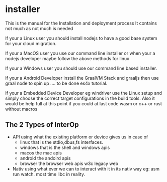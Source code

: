 # installer

This is the manual for the Installation and deployment process
It contains not much as not much is needed

If your a Linux user you should install nodejs to have a good base system for your cloud migration.

If your a MacOS user you use our command line installer or when your a nodejs developer maybe follow the above methods for linux

If your a Windows user you should use our command line based installer.

If your a Android Developer install the GraalVM Stack and graaljs then use graal node to spin up .... to be done es4x tutorial.

If your a Embedded Device Developer eg windriver use the Linux setup and simply choose the correct target configurations in the build tools. Also it would be help full at this point if you could at last code wasm or c++ or rust without macros

## The 2 Types of InterOp

- API using what the existing platform or device gives us in case of 
  - linux that is the stdio,dbus,fs interfaces. 
  - windows that is the shell and windows apis
  - macos the mac apis
  - android the andoird apis 
  - browser the browser web apis w3c legacy web
- Nativ using what ever we can to interact with it in its nativ way eg: asm run watch. most time libc in reality.


